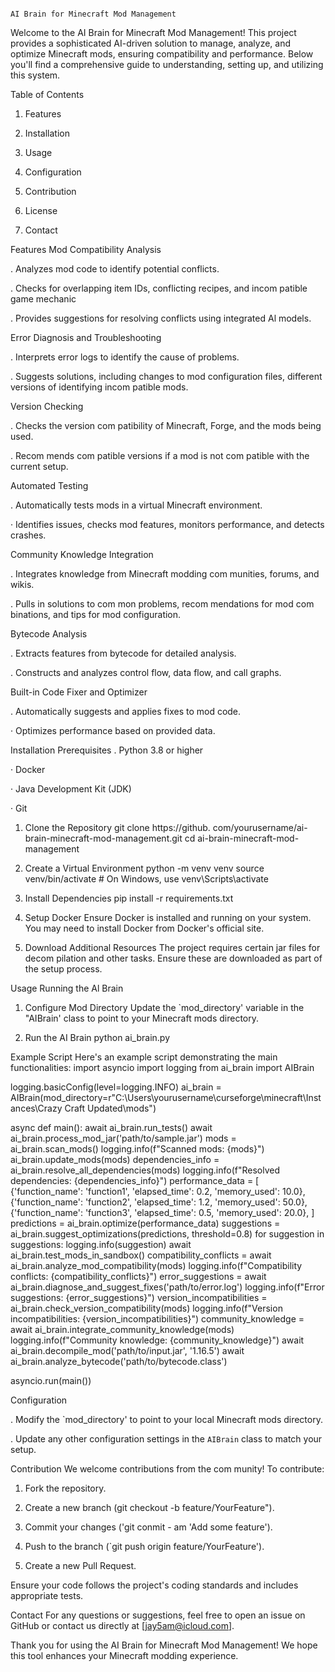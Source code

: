                                                                                   AI Brain for Minecraft Mod Management
Welcome to the AI Brain for Minecraft Mod Management! This project provides a sophisticated AI-driven solution to manage, analyze, and optimize Minecraft mods, ensuring compatibility and performance. 
Below you'll find a comprehensive guide to understanding, setting up, and utilizing this system.


Table of Contents

1. Features

2. Installation

3. Usage

4. Configuration

5. Contribution

6. License

7. Contact


Features
Mod Compatibility Analysis

. Analyzes mod code to identify potential conflicts.

. Checks for overlapping item IDs, conflicting recipes, and incom patible game mechanic

. Provides suggestions for resolving conflicts using integrated Al models.

Error Diagnosis and Troubleshooting

. Interprets error logs to identify the cause of problems.

. Suggests solutions, including changes to mod configuration files, different versions of
identifying incom patible mods.


Version Checking

. Checks the version com patibility of Minecraft, Forge, and the mods being used.

. Recom mends com patible versions if a mod is not com patible with the current setup.


Automated Testing

. Automatically tests mods in a virtual Minecraft environment.

· Identifies issues, checks mod features, monitors performance, and detects crashes.

Community Knowledge Integration

. Integrates knowledge from Minecraft modding com munities, forums, and wikis.

. Pulls in solutions to com mon problems, recom mendations for mod com binations, and tips for
mod configuration.


Bytecode Analysis

. Extracts features from bytecode for detailed analysis.

. Constructs and analyzes control flow, data flow, and call graphs.

Built-in Code Fixer and Optimizer

. Automatically suggests and applies fixes to mod code.

· Optimizes performance based on provided data.


Installation
Prerequisites
. Python 3.8 or higher

· Docker

· Java Development Kit (JDK)

· Git

1. Clone the Repository
git clone https://github. com/yourusername/ai-brain-minecraft-mod-management.git
cd ai-brain-minecraft-mod-management

2. Create a Virtual Environment
python -m venv venv
source venv/bin/activate # On Windows, use venv\Scripts\activate

3. Install Dependencies
pip install -r requirements.txt

4. Setup Docker
Ensure Docker is installed and running on your system. You may need to install Docker from
Docker's official site.

5. Download Additional Resources
The project requires certain jar files for decom pilation and other tasks. Ensure these are
downloaded as part of the setup process.


Usage
Running the Al Brain

1. Configure Mod Directory
Update the `mod_directory' variable in the "AIBrain' class to point to your Minecraft mods
directory.

2. Run the AI Brain
python ai_brain.py


Example Script
Here's an example script demonstrating the main functionalities:
import asyncio
import logging
from ai_brain import AIBrain

logging.basicConfig(level=logging.INFO)
ai_brain = AIBrain(mod_directory=r"C:\Users\yourusername\curseforge\minecraft\Instances\Crazy Craft Updated\mods")

async def main():
    await ai_brain.run_tests()
    await ai_brain.process_mod_jar('path/to/sample.jar')
    mods = ai_brain.scan_mods()
    logging.info(f"Scanned mods: {mods}")
    ai_brain.update_mods(mods)
    dependencies_info = ai_brain.resolve_all_dependencies(mods)
    logging.info(f"Resolved dependencies: {dependencies_info}")
    performance_data = [
        {'function_name': 'function1', 'elapsed_time': 0.2, 'memory_used': 10.0},
        {'function_name': 'function2', 'elapsed_time': 1.2, 'memory_used': 50.0},
        {'function_name': 'function3', 'elapsed_time': 0.5, 'memory_used': 20.0},
    ]
    predictions = ai_brain.optimize(performance_data)
    suggestions = ai_brain.suggest_optimizations(predictions, threshold=0.8)
    for suggestion in suggestions:
        logging.info(suggestion)
    await ai_brain.test_mods_in_sandbox()
    compatibility_conflicts = await ai_brain.analyze_mod_compatibility(mods)
    logging.info(f"Compatibility conflicts: {compatibility_conflicts}")
    error_suggestions = await ai_brain.diagnose_and_suggest_fixes('path/to/error.log')
    logging.info(f"Error suggestions: {error_suggestions}")
    version_incompatibilities = ai_brain.check_version_compatibility(mods)
    logging.info(f"Version incompatibilities: {version_incompatibilities}")
    community_knowledge = await ai_brain.integrate_community_knowledge(mods)
    logging.info(f"Community knowledge: {community_knowledge}")
    await ai_brain.decompile_mod('path/to/input.jar', '1.16.5')
    await ai_brain.analyze_bytecode('path/to/bytecode.class')

asyncio.run(main())


Configuration

. Modify the `mod_directory' to point to your local Minecraft mods directory.

. Update any other configuration settings in the `AIBrain` class to match your setup.


Contribution
We welcome contributions from the com munity! To contribute:

1. Fork the repository.

2. Create a new branch (git checkout -b feature/YourFeature").

3. Commit your changes ('git conmit - am 'Add some feature').

4. Push to the branch (`git push origin feature/YourFeature').

5. Create a new Pull Request.

Ensure your code follows the project's coding standards and includes appropriate tests.


Contact
For any questions or suggestions, feel free to open an issue on GitHub or contact us directly at [jay5am@icloud.com].

Thank you for using the AI Brain for Minecraft Mod Management! We hope this tool enhances your Minecraft modding experience.
